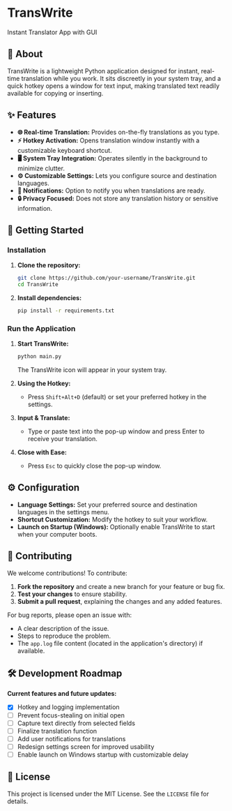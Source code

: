 # TransWrite
Instant Translator App with GUI

## 📖 About

TransWrite is a lightweight Python application designed for instant, real-time translation while you work. It sits discreetly in your system tray, and a quick hotkey opens a window for text input, making translated text readily available for copying or inserting.

## ✨ Features

- **🌐 Real-time Translation:** Provides on-the-fly translations as you type.
- **⚡ Hotkey Activation:** Opens translation window instantly with a customizable keyboard shortcut.
- **🖥️ System Tray Integration:** Operates silently in the background to minimize clutter.
- **⚙️ Customizable Settings:** Lets you configure source and destination languages.
- **🔔 Notifications:** Option to notify you when translations are ready.
- **🔒 Privacy Focused:** Does not store any translation history or sensitive information.

## 🚀 Getting Started

### Installation

1. **Clone the repository:**
    ```bash
    git clone https://github.com/your-username/TransWrite.git
    cd TransWrite
    ```
2. **Install dependencies:**
    ```bash
    pip install -r requirements.txt
    ```

### Run the Application

1. **Start TransWrite:**
    ```bash
    python main.py
    ```
    The TransWrite icon will appear in your system tray.

2. **Using the Hotkey:**
   - Press `Shift+Alt+D` (default) or set your preferred hotkey in the settings.
   
3. **Input & Translate:**
   - Type or paste text into the pop-up window and press Enter to receive your translation.

4. **Close with Ease:**
   - Press `Esc` to quickly close the pop-up window.

## ⚙️ Configuration

- **Language Settings:** Set your preferred source and destination languages in the settings menu.
- **Shortcut Customization:** Modify the hotkey to suit your workflow.
- **Launch on Startup (Windows):** Optionally enable TransWrite to start when your computer boots.

## 🤝 Contributing

We welcome contributions! To contribute:
1. **Fork the repository** and create a new branch for your feature or bug fix.
2. **Test your changes** to ensure stability.
3. **Submit a pull request**, explaining the changes and any added features.

For bug reports, please open an issue with:
- A clear description of the issue.
- Steps to reproduce the problem.
- The `app.log` file content (located in the application's directory) if available.

## 🛠️ Development Roadmap

**Current features and future updates:**
- [x] Hotkey and logging implementation
- [ ] Prevent focus-stealing on initial open
- [ ] Capture text directly from selected fields
- [ ] Finalize translation function
- [ ] Add user notifications for translations
- [ ] Redesign settings screen for improved usability
- [ ] Enable launch on Windows startup with customizable delay

## 📝 License

This project is licensed under the MIT License. See the `LICENSE` file for details.
